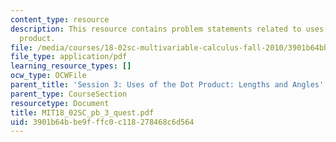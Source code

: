 ```yaml
---
content_type: resource
description: This resource contains problem statements related to uses of the dot
  product.
file: /media/courses/18-02sc-multivariable-calculus-fall-2010/3901b64bbe9fffc0c118278468c6d564_MIT18_02SC_pb_3_quest.pdf
file_type: application/pdf
learning_resource_types: []
ocw_type: OCWFile
parent_title: 'Session 3: Uses of the Dot Product: Lengths and Angles'
parent_type: CourseSection
resourcetype: Document
title: MIT18_02SC_pb_3_quest.pdf
uid: 3901b64b-be9f-ffc0-c118-278468c6d564
---
```

